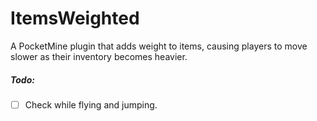 # ItemsWeighted

A PocketMine plugin that adds weight to items, causing players to move slower as their inventory becomes heavier.

##### Todo:

 -[ ] Check while flying and jumping.
